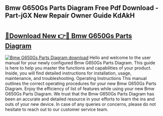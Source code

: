 ## Bmw G650Gs Parts Diagram Free Pdf Download - Part-jGX New Repair Owner Guide KdAkH

# <h2><a href="http://dfpblr.blite.top/?on=Bmw+G650Gs+Parts+Diagram">🔗Download New 👉🔴 Bmw G650Gs Parts Diagram</a></h2>

[![Bmw G650Gs Parts Diagram download](https://i.imgur.com/lujVjoI.png)](http://dfpblr.blite.top/?on=Bmw+G650Gs+Parts+Diagram)
Hello and welcome to the user manual for your newly configured Bmw G650Gs Parts Diagram. This guide is here to help you master the functions and capabilities of your product. Inside, you will find detailed instructions for installation, usage, maintenance, and troubleshooting. Operating Instructions This manual outlines the correct operating procedures for your new Bmw G650Gs Parts Diagram. Enjoy the efficiency of list of features while using your new Bmw G650Gs Parts Diagram. We trust that the Bmw G650Gs Parts Diagram has been an accurate and detailed resource in your efforts to learn the ins and outs of your new device. In case of any queries or concerns, please do not hesitate to reach out to our customer service team.
